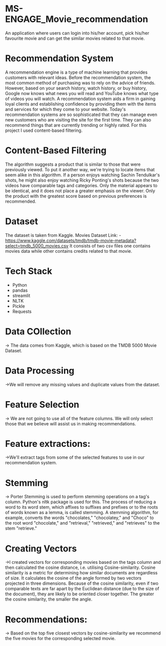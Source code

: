 # MS-ENGAGE_Movie_recommendation
An application where users can login into his/her account, pick his/her favourite movie and can get the similar movies related to that movie.
# Recommendation System
A recommendation engine is a type of machine learning that provides customers with relevant ideas. Before the recommendation system, the most common method of purchasing was to rely on the advice of friends. However, based on your search history, watch history, or buy history, Google now knows what news you will read and YouTube knows what type of videos you will watch. A recommendation system aids a firm in gaining loyal clients and establishing confidence by providing them with the items and services for which they come to your website. Today's recommendation systems are so sophisticated that they can manage even new customers who are visiting the site for the first time. They can also recommend things that are currently trending or highly rated. For this project I used content-based filtering.
# Content-Based Filtering
The algorithm suggests a product that is similar to those that were previously viewed. To put it another way, we're trying to locate items that seem alike in this algorithm. If a person enjoys watching Sachin Tendulkar's shots, he might also enjoy watching Ricky Ponting's shots because the two videos have comparable tags and categories. Only the material appears to be identical, and it does not place a greater emphasis on the viewer. Only the product with the greatest score based on previous preferences is recommended.
# Dataset
The dataset is taken from Kaggle.
Movies Dataset Link: - https://www.kaggle.com/datasets/tmdb/tmdb-movie-metadata?select=tmdb_5000_movies.csv
It consists of two csv files one contains movies data while other contains credits related to that movie.
# Tech Stack
- Python
- pandas
- streamlit
- NLTK
- Pickle
- Requests
# Data COllection
-> The data comes from Kaggle, which is based on the TMDB 5000 Movie Dataset.
# Data Processing
->We will remove any missing values and duplicate values from the dataset.
# Feature Selection
-> We are not going to use all of the feature columns. We will only select those that we believe will assist us in making recommendations.
# Feature extractions:
->We'll extract tags from some of the selected features to use in our recommendation system.
# Stemming
-> Porter Stemming is used to perform stemming operations on a tag's column. Python's nltk package is used for this. The process of reducing a word to its word stem, which affixes to suffixes and prefixes or to the roots of words known as a lemma, is called stemming. A stemming algorithm, for example, converts the words "chocolates," "chocolatey," and "Choco" to the root word "chocolate," and "retrieval," "retrieved," and "retrieves" to the stem "retrieve."
# Creating Vectors
->I created vectors for corresponding movies based on the tags column and then calculated the cosine distance, i.e. utilising Cosine-similarity. Cosine similarity is a metric for determining how similar documents are regardless of size. It calculates the cosine of the angle formed by two vectors projected in three dimensions. Because of the cosine similarity, even if two comparable texts are far apart by the Euclidean distance (due to the size of the document), they are likely to be oriented closer together. The greater the cosine similarity, the smaller the angle.
# Recommendations:
-> Based on the top five closest vectors by cosine-similarity we recommend the five movies for the corresponding selected movie.
